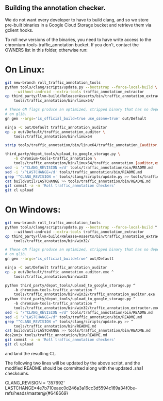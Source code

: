 ## Building the annotation checker.
We do not want every developer to have to build clang, and so we store pre-built
binaries in a Google Cloud Storage bucket and retrieve them via gclient hooks.

To roll new versions of the binaries, you need to have write access to the
chromium-tools-traffic_annotation bucket. If you don't, contact the OWNERS list
in this folder, otherwise run:

# On Linux:
```bash
git new-branch roll_traffic_annotation_tools
python tools/clang/scripts/update.py --bootstrap --force-local-build \
    --without-android --extra-tools traffic_annotation_extractor
cp third_party/llvm-build/Release+Asserts/bin/traffic_annotation_extractor \
    tools/traffic_annotation/bin/linux64/

# These GN flags produce an optimized, stripped binary that has no dependency
# on glib.
gn gen --args='is_official_build=true use_ozone=true' out/Default

ninja -C out/Default traffic_annotation_auditor
cp -p out/Default/traffic_annotation_auditor \
    tools/traffic_annotation/bin/linux64

strip tools/traffic_annotation/bin/linux64/traffic_annotation_{auditor,extractor}

third_party/depot_tools/upload_to_google_storage.py \
    -b chromium-tools-traffic_annotation \
    tools/traffic_annotation/bin/linux64/traffic_annotation_{auditor,extractor}
sed -i '/^CLANG_REVISION =/d' tools/traffic_annotation/bin/README.md
sed -i '/^LASTCHANGE=/d' tools/traffic_annotation/bin/README.md
grep '^CLANG_REVISION =' tools/clang/scripts/update.py >> tools/traffic_annotation/bin/README.md
cat build/util/LASTCHANGE >> tools/traffic_annotation/bin/README.md
git commit -a -m 'Roll traffic_annotation checkers'
git cl upload

```

# On Windows:
```bash
git new-branch roll_traffic_annotation_tools
python tools/clang/scripts/update.py --bootstrap --force-local-build ^
    --without-android --extra-tools traffic_annotation_extractor
cp third_party/llvm-build/Release+Asserts/bin/traffic_annotation_extractor.exe ^
    tools/traffic_annotation/bin/win32/

# These GN flags produce an optimized, stripped binary that has no dependency
# on glib.
gn gen --args="is_official_build=true" out/Default

ninja -C out/Default traffic_annotation_auditor
cp -p out/Default/traffic_annotation_auditor.exe ^
    tools/traffic_annotation/bin/win32

python third_party/depot_tools/upload_to_google_storage.py ^
    -b chromium-tools-traffic_annotation ^
    tools/traffic_annotation/bin/win32/traffic_annotation_auditor.exe
python third_party/depot_tools/upload_to_google_storage.py ^
    -b chromium-tools-traffic_annotation ^
    tools/traffic_annotation/bin/win32/traffic_annotation_extractor.exe
sed -i "/^CLANG_REVISION =/d" tools/traffic_annotation/bin/README.md
sed -i "/^LASTCHANGE=/d" tools/traffic_annotation/bin/README.md
grep "^CLANG_REVISION =" tools/clang/scripts/update.py >> ^
    tools/traffic_annotation/bin/README.md
cat build/util/LASTCHANGE >> tools/traffic_annotation/bin/README.md
dos2unix tools/traffic_annotation/bin/README.md
git commit -a -m 'Roll traffic_annotation checkers'
git cl upload

```

and land the resulting CL.

The following two lines will be updated by the above script, and the modified
README should be committed along with the updated .sha1 checksums.

CLANG_REVISION = '357692'
LASTCHANGE=4e7b710eaec0d246a3a16cc3d5594c169a34f0be-refs/heads/master@{#648669}
